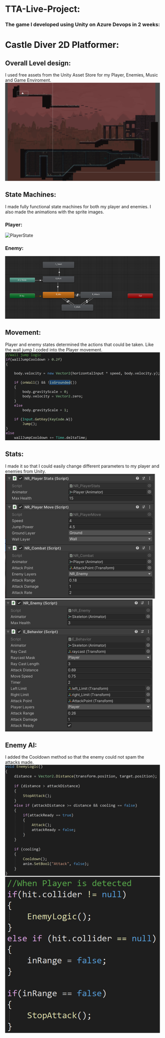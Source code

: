# TTA-Live-Project:
### The game I developed using Unity on Azure Devops in 2 weeks:
# Castle Diver 2D Platformer:
## Overall Level design:
I used free assets from the Unity Asset Store for my Player, Enemies, Music and Game Enviroment.
![GameLevel](https://github.com/NathanielRus/TTA-Live-Project/blob/main/Live%20Project/Game%20level.PNG)
## State Machines:
I made fully functional state machines for both my player and enemies. I also made the animations with the sprite images.
### Player:
![PlayerState](https://github.com/NathanielRus/TTA-Live-Project/blob/main/Live%20Project/Animations/Animations.gif)
### Enemy:
![EnemyState](https://github.com/NathanielRus/TTA-Live-Project/blob/main/Live%20Project/Enemy%20State%20Machine.PNG)
## Movement:
Player and enemy states determined the actions that could be taken. Like the wall jump I coded into the Player movement.
![WallJump](https://github.com/NathanielRus/TTA-Live-Project/blob/main/Live%20Project/WallJump.PNG)
## Stats:
I made it so that I could easily change different parameters to my player and enemies from Unity.
![PlayerStats](https://github.com/NathanielRus/TTA-Live-Project/blob/main/Live%20Project/PlayerStats.PNG)
![EnemyStats](https://github.com/NathanielRus/TTA-Live-Project/blob/main/Live%20Project/Attack%20Unity.PNG)
## Enemy AI:
I added the Cooldown method so that the enemy could not spam the attacks made.
![EnemyLogic](https://github.com/NathanielRus/TTA-Live-Project/blob/main/Live%20Project/EnemyLogic.PNG)
![PlayerDetection](https://github.com/NathanielRus/TTA-Live-Project/blob/main/Live%20Project/PlayerDetection.PNG)
